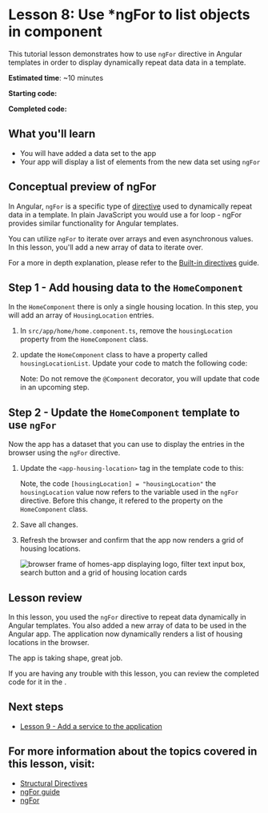 # Lesson 8: Use *ngFor to list objects in component
This tutorial lesson demonstrates how to use `ngFor` directive in Angular templates in order to display dynamically repeat data data in a template.

**Estimated time**: ~10 minutes

**Starting code:** <live-example name="first-app-lesson-07"></live-example>

**Completed code:** <live-example name="first-app-lesson-08"></live-example>

## What you'll learn
* You will have added a data set to the app
* Your app will display a list of elements from the new data set using `ngFor`

## Conceptual preview of ngFor
In Angular, `ngFor` is a specific type of [directive](guide/built-in-directives) used to dynamically repeat data in a template. In plain JavaScript you would use a for loop - ngFor provides similar functionality for Angular templates.

You can utilize `ngFor` to iterate over arrays and even asynchronous values. In this lesson, you'll add a new array of data to iterate over.

For a more in depth explanation, please refer to the [Built-in directives](guide/built-in-directives#ngFor) guide.

## Step 1 - Add housing data to the `HomeComponent`

In the `HomeComponent` there is only a single housing location. In this step, you will add an array of `HousingLocation` entries.

1.  In `src/app/home/home.component.ts`, remove the `housingLocation` property from the `HomeComponent` class.
1.  update the `HomeComponent` class to have a property called `housingLocationList`. Update your code to match the following code:
    <code-example header="Add housingLocationList property" path="first-app-lesson-08/src/app/home/home.component.ts" region="housing-list-entries"></code-example>

    Note: Do not remove the `@Component` decorator, you will update that code in an upcoming step.

## Step 2 - Update the `HomeComponent` template to use `ngFor`
Now the app has a dataset that you can use to display the entries in the browser using the `ngFor` directive. 

1.  Update the `<app-housing-location>` tag in the template code to this:
    <code-example header="Add ngFor to HomeComponent template" path="first-app-lesson-08/src/app/home/home.component.ts" region="add-ngFor"></code-example>

    Note, the code `[housingLocation] = "housingLocation"` the `housingLocation` value now refers to the variable used in the `ngFor` directive. Before this change, it refered to the property on the `HomeComponent` class.

1.  Save all changes.

1.  Refresh the browser and confirm that the app now renders a grid of housing locations.

    <section class="lightbox">
    <img alt="browser frame of homes-app displaying logo, filter text input box, search button and a grid of housing location cards" src="generated/images/guide/faa/homes-app-lesson-08-step-2.png">
    </section>

## Lesson review
In this lesson, you used the `ngFor` directive to repeat data dynamically in Angular templates. You also added a new array of data to be used in the Angular app. The application now dynamically renders a list of housing locations in the browser. 

The app is taking shape, great job.

If you are having any trouble with this lesson, you can review the completed code for it in the <live-example></live-example>.

## Next steps

* [Lesson 9 - Add a service to the application](tutorial/first-app/first-app-lesson-09)

## For more information about the topics covered in this lesson, visit:
* [Structural Directives](/guide/structural-directives)
* [ngFor guide](/guide/built-in-directives#ngFor)
* [ngFor](/api/common/NgFor)